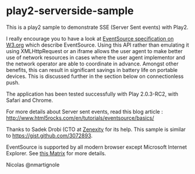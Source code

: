play2-serverside-sample
=======================

This is a play2 sample to demonstrate SSE (Server Sent events) with Play2.

I really encourage you to have a look at [EventSource specification on W3.org](http://dev.w3.org/html5/eventsource/) which describe EventSource.
Using this API rather than emulating it using XMLHttpRequest or an iframe allows the user agent to make better
use of network resources in cases where the user agent implementor and the network operator are able
to coordinate in advance. Amongst other benefits, this can result in significant savings in battery life
on portable devices. This is discussed further in the section below on connectionless push.

The application has been tested successfully with Play 2.0.3-RC2, with Safari and Chrome.

For more details about Server sent events, read this blog article :
http://www.html5rocks.com/en/tutorials/eventsource/basics/

Thanks to Sadek Drobi (CTO at [Zenexity](http://www.zenexity.com/) for its help. This sample is similar to https://gist.github.com/3072893.

EventSource is supported by all modern browser except Microsoft Internet Explorer. See [this Matrix](http://caniuse.com/#feat=eventsource) for more details.

Nicolas
@nmartignole
